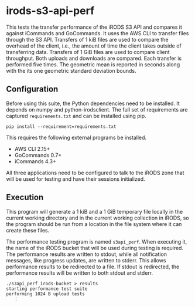 # irods-s3-api-perf

This tests the transfer performance of the iRODS S3 API and compares it against iCommands and GoCommands. It uses the AWS CLI to transfer files through the S3 API. Transfers of 1 kiB files are used to compare the overhead of the client, i.e., the amount of time the client takes outside of transferring data. Transfers of 1 GiB files are used to compare client throughput. Both uploads and downloads are compared. Each transfer is performed five times. The geometric mean is reported in seconds along with the its one geometric standard deviation bounds.

## Configuration

Before using this suite, the Python dependencies need to be installed. It depends on numpy and python-irodsclient. The full set of requirements are captured `requirements.txt` and can be installed using pip.

```console
pip install --requirement=requirements.txt
```

This requires the following external programs be installed.

- AWS CLI 2.15+
- GoCommands 0.7+
- iCommands 4.3+

All three applications need to be configured to talk to the iRODS zone that will be used for testing and have their sessions initialized.

## Execution

This program will generate a 1 kiB and a 1 GiB temporary file locally in the current working directory and in the current working collection in iRODS, so the program should be run from a location in the file system where it can create these files.

The performance testing program is named `s3api_perf`. When executing it, the name of the iRODS bucket that will be used during testing is required. The performance results are written to stdout, while all notification messages, like progress updates, are written to stderr. This allows performance results to be redirected to a file. If stdout is redirected, the performance results will be written to both stdout and stderr.

```console
./s3api_perf irods-bucket > results
starting performance test suite
performing 1024 B upload tests
   ⋮
```
